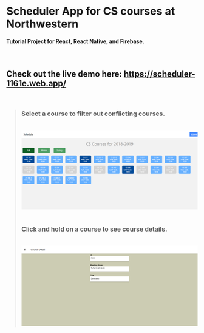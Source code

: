 # Scheduler App for CS courses at Northwestern

#### Tutorial Project for React, React Native, and Firebase.

&nbsp;
&nbsp;

## Check out the live demo here: https://scheduler-1161e.web.app/

&nbsp;
&nbsp;


>### **Select a course to filter out conflicting courses.**
>&nbsp;
>![](./assets/screenshot.png)
>&nbsp;
>&nbsp;
>&nbsp;
>### **Click and hold on a course to see course details.** 
>&nbsp;
>![](./assets/screenshot2.png)








